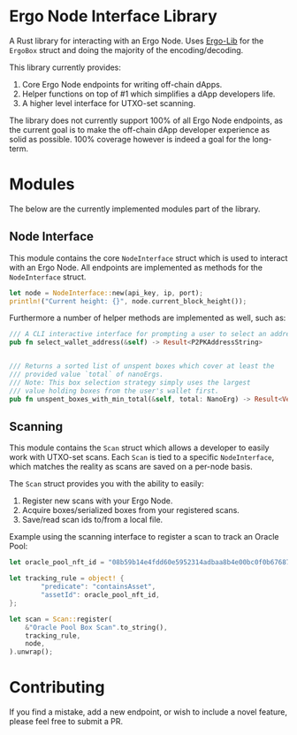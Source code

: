 # Ergo Node Interface Library

A Rust library for interacting with an Ergo Node. Uses [Ergo-Lib](https://github.com/ergoplatform/sigma-rust) for the `ErgoBox` struct and doing the majority of the encoding/decoding.

This library currently provides:
1. Core Ergo Node endpoints for writing off-chain dApps.
2. Helper functions on top of #1 which simplifies a dApp developers life.
3. A higher level interface for UTXO-set scanning.

The library does not currently support 100% of all Ergo Node endpoints, as the current goal is to make the off-chain dApp developer experience as solid as possible. 100% coverage however is indeed a goal for the long-term.


Modules
========

The below are the currently implemented modules part of the library.

Node Interface
--------------
This module contains the core `NodeInterface` struct which is used to interact with an Ergo Node. All endpoints are implemented as methods for the `NodeInterface` struct.


```rust
let node = NodeInterface::new(api_key, ip, port);
println!("Current height: {}", node.current_block_height());
```

Furthermore a number of helper methods are implemented as well, such as:

```rust
/// A CLI interactive interface for prompting a user to select an address
pub fn select_wallet_address(&self) -> Result<P2PKAddressString>


/// Returns a sorted list of unspent boxes which cover at least the
/// provided value `total` of nanoErgs.
/// Note: This box selection strategy simply uses the largest
/// value holding boxes from the user's wallet first.
pub fn unspent_boxes_with_min_total(&self, total: NanoErg) -> Result<Vec<ErgoBox>>

```

Scanning
--------------
This module contains the `Scan` struct which allows a developer to easily work with UTXO-set scans. Each `Scan` is tied to a specific `NodeInterface`, which matches the reality as scans are saved on a per-node basis.

The `Scan` struct provides you with the ability to easily:
1. Register new scans with your Ergo Node.
2. Acquire boxes/serialized boxes from your registered scans.
3. Save/read scan ids to/from a local file.

Example using the scanning interface to register a scan to track an Oracle Pool:

```rust
let oracle_pool_nft_id = "08b59b14e4fdd60e5952314adbaa8b4e00bc0f0b676872a5224d3bf8591074cd".to_string();

let tracking_rule = object! {
        "predicate": "containsAsset",
        "assetId": oracle_pool_nft_id,
};

let scan = Scan::register(
    &"Oracle Pool Box Scan".to_string(),
    tracking_rule,
    node,
).unwrap();

```









Contributing
============
If you find a mistake, add a new endpoint, or wish to include a novel feature, please feel free to submit a PR.